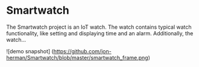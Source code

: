 # Smartwatch
The Smartwatch project is an IoT watch.  The watch contains typical watch functionality, like setting and displaying time and an alarm.  Additionally, the watch...



![demo snapshot]
(https://github.com/jon-herman/Smartwatch/blob/master/smartwatch_frame.png)
